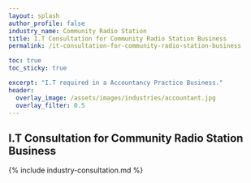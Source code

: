```yaml
---
layout: splash 
author_profile: false 
industry_name: Community Radio Station
title: I.T Consultation for Community Radio Station Business
permalink: /it-consultation-for-community-radio-station-business

toc: true
toc_sticky: true

excerpt: "I.T required in a Accountancy Practice Business."
header:
  overlay_image: /assets/images/industries/accountant.jpg
  overlay_filter: 0.5 
---
```


## I.T Consultation for Community Radio Station Business

{% include industry-consultation.md %}
